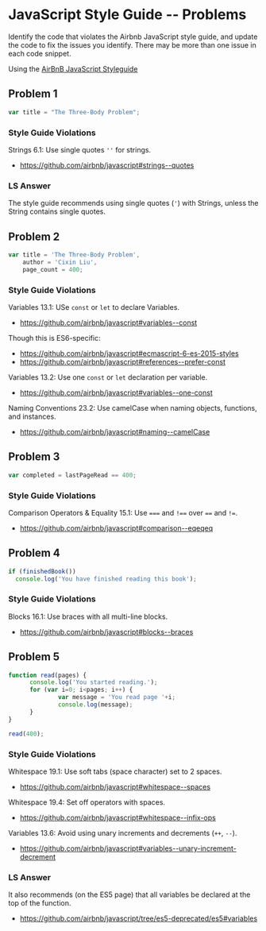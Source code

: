 # JavaScript Style Guide  -- Problems

Identify the code that violates the Airbnb JavaScript style guide, and update the code to fix the issues you identify. There may be more than one issue in each code snippet.

Using the [AirBnB JavaScript Styleguide](https://github.com/airbnb/javascript)

## Problem 1

```javaScript
var title = "The Three-Body Problem";
```

### Style Guide Violations

Strings 6.1: Use single quotes `''` for strings.

  * https://github.com/airbnb/javascript#strings--quotes

### LS Answer

The style guide recommends using single quotes (`'`) with Strings, unless the String contains single quotes.


## Problem 2

```javaScript
var title = 'The Three-Body Problem',
    author = 'Cixin Liu',
    page_count = 400;
```

### Style Guide Violations

Variables 13.1: USe `const` or `let` to declare Variables.

  * https://github.com/airbnb/javascript#variables--const

Though this is ES6-specific:

  * https://github.com/airbnb/javascript#ecmascript-6-es-2015-styles
  * https://github.com/airbnb/javascript#references--prefer-const

Variables 13.2: Use one `const` or `let` declaration per variable.

  * https://github.com/airbnb/javascript#variables--one-const

Naming Conventions 23.2: Use camelCase when naming objects, functions, and instances.

  * https://github.com/airbnb/javascript#naming--camelCase


## Problem 3

```javaScript
var completed = lastPageRead == 400;
```

### Style Guide Violations

Comparison Operators & Equality 15.1: Use `===` and `!==` over `==` and `!=`.

  * https://github.com/airbnb/javascript#comparison--eqeqeq


## Problem 4

```javaScript
if (finishedBook())
  console.log('You have finished reading this book');
```

### Style Guide Violations

Blocks 16.1: Use braces with all multi-line blocks.

  * https://github.com/airbnb/javascript#blocks--braces

## Problem 5

```javaScript
function read(pages) {
      console.log('You started reading.');
      for (var i=0; i<pages; i++) {
              var message = 'You read page '+i;
              console.log(message);
      }
}

read(400);
```

### Style Guide Violations

Whitespace 19.1: Use soft tabs (space character) set to 2 spaces.

  * https://github.com/airbnb/javascript#whitespace--spaces

Whitespace 19.4: Set off operators with spaces.

  * https://github.com/airbnb/javascript#whitespace--infix-ops

Variables 13.6: Avoid using unary increments and decrements (`++`, `--`).

  * https://github.com/airbnb/javascript#variables--unary-increment-decrement

### LS Answer

It also recommends (on the ES5 page) that all variables be declared at the top of the function.

  * https://github.com/airbnb/javascript/tree/es5-deprecated/es5#variables
